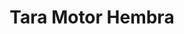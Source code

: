 ---
permalink: /index.html
layout: null
artist : Nudozurdo
title : Tara Motor Hembra
url : http://www.facebook.com/pages/Nudozurdo
ident: Nudozurdo
categories: trabajos
---